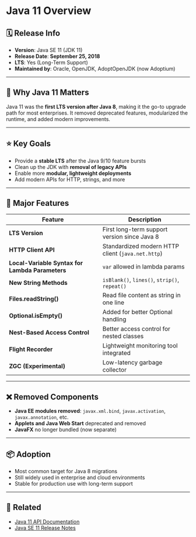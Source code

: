# Java 11 Overview

## 🗓️ Release Info

- **Version**: Java SE 11 (JDK 11)
- **Release Date**: **September 25, 2018**
- **LTS**: Yes (Long-Term Support)
- **Maintained by**: Oracle, OpenJDK, AdoptOpenJDK (now Adoptium)

---

## 🚀 Why Java 11 Matters

Java 11 was the **first LTS version after Java 8**, making it the go-to upgrade path for most enterprises. It removed deprecated features, modularized the runtime, and added modern improvements.

---

## ⭐ Key Goals

- Provide a **stable LTS** after the Java 9/10 feature bursts
- Clean up the JDK with **removal of legacy APIs**
- Enable more **modular, lightweight deployments**
- Add modern APIs for HTTP, strings, and more

---

## 🧩 Major Features

| Feature                                         | Description                                       |
| ----------------------------------------------- | ------------------------------------------------- |
| **LTS Version**                                 | First long-term support version since Java 8      |
| **HTTP Client API**                             | Standardized modern HTTP client (`java.net.http`) |
| **Local-Variable Syntax for Lambda Parameters** | `var` allowed in lambda params                    |
| **New String Methods**                          | `isBlank()`, `lines()`, `strip()`, `repeat()`     |
| **Files.readString()**                          | Read file content as string in one line           |
| **Optional.isEmpty()**                          | Added for better Optional handling                |
| **Nest-Based Access Control**                   | Better access control for nested classes          |
| **Flight Recorder**                             | Lightweight monitoring tool integrated            |
| **ZGC (Experimental)**                          | Low-latency garbage collector                     |

---

## ❌ Removed Components

- **Java EE modules removed**: `javax.xml.bind`, `javax.activation`, `javax.annotation`, etc.
- **Applets and Java Web Start** deprecated and removed
- **JavaFX** no longer bundled (now separate)

---

## 📦 Adoption

- Most common target for Java 8 migrations
- Still widely used in enterprise and cloud environments
- Stable for production use with long-term support

---

## 🔗 Related

- [Java 11 API Documentation](https://docs.oracle.com/en/java/javase/11/docs/api/)
- [Java SE 11 Release Notes](https://www.oracle.com/java/technologies/javase/jdk11-relnotes.html)
